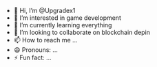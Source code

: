 - 👋 Hi, I’m @Upgradex1
- 👀 I’m interested in game development 
- 🌱 I’m currently learning everything 
- 💞️ I’m looking to collaborate on blockchain depin
- 📫 How to reach me ...
- 😄 Pronouns: ...
- ⚡ Fun fact: ...

<!---
Upgradex1/Upgradex1 is a ✨ special ✨ repository because its `README.md` (this file) appears on your GitHub profile.
You can click the Preview link to take a look at your changes.
--->
